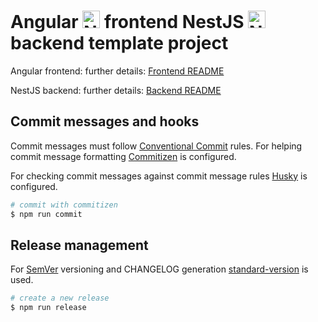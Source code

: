 # Angular <a href="https://www.angular.io" target="blank"><img src="https://raw.githubusercontent.com/angular/angular/master/aio/src/assets/images/logos/angular/angular.png" height="28" alt="Nest Logo" /></a> frontend NestJS <a href="http://nestjs.com/" target="blank"><img src="https://nestjs.com/img/logo_text.svg" height="28" alt="Nest Logo" /></a> backend template project

Angular frontend: further details: [Frontend README](frontend/README.md)

NestJS backend: further details: [Backend README](backend/README.md)

## Commit messages and hooks

Commit messages must follow [Conventional Commit](https://www.conventionalcommits.org/) rules. For helping commit message formatting [Commitizen](https://github.com/commitizen/cz-cli) is configured.

For checking commit messages against commit message rules [Husky](https://github.com/typicode/husky#readme) is configured.

```bash
# commit with commitizen
$ npm run commit
```

## Release management

For [SemVer](https://semver.org/) versioning and CHANGELOG generation [standard-version](https://github.com/conventional-changelog/standard-version#readme) is used.

```bash
# create a new release
$ npm run release
```
